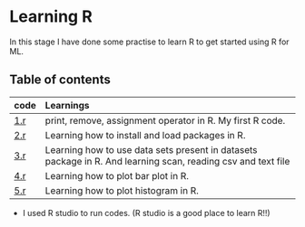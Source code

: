 # Learning R 
In this stage I have done some practise to learn R to get started using R for ML. 

## Table of contents
| code | Learnings |
|:----------|:----------|
| [1.r](1.r) | print, remove, assignment operator in R. My first R code. |
| [2.r](2.r) | Learning how to install and load packages in R. |
| [3.r](3.r) | Learning how to use data sets present in datasets package in R. And learning scan, reading csv and text file |
| [4.r](4.r) | Learning how to plot bar plot in R. |
| [5.r](5.r) | Learning how to plot histogram in R. |

- I used R studio to run codes. (R studio is a good place to learn R!!)

